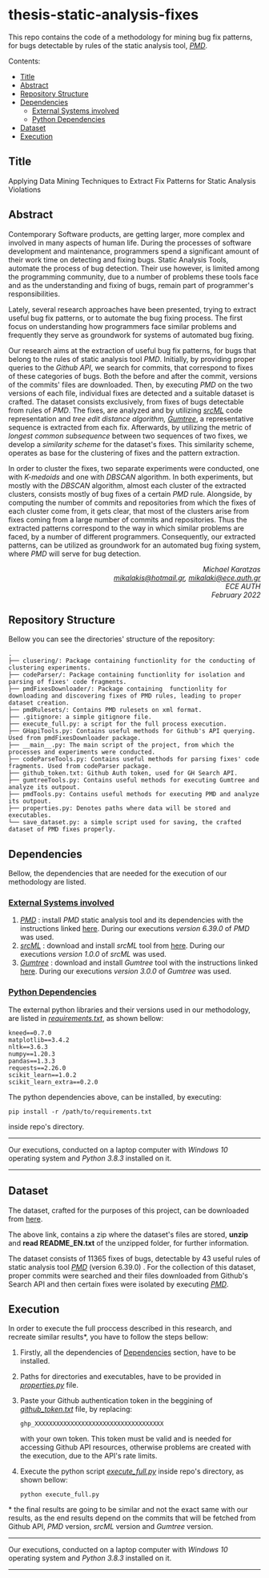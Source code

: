 # thesis-static-analysis-fixes
This repo contains the code of a methodology for mining bug fix patterns, for bugs detectable by rules of the static analysis tool, *[PMD](https://pmd.github.io/)*.

Contents:
  - [Title](#title)
  - [Abstract](#abstract)
  - [Repository Structure](#repository-structure)
  - [Dependencies](#dependencies)
    - [<u>External Systems involved</u>](#uexternal-systems-involvedu)
    - [<u>Python Dependencies</u>](#upython-dependenciesu)
  - [Dataset](#dataset)
  - [Execution](#execution)

## Title
Applying Data Mining Techniques to Extract Fix Patterns for Static Analysis Violations
## Abstract
Contemporary Software products, are getting larger, more complex and involved in many aspects of human life. During the processes of software development and maintenance, programmers spend a significant amount of their work time on detecting and fixing bugs. Static Analysis Tools, automate the process of bug detection. Their use however, is limited among the programming community, due to a number of problems these tools face and as the understanding and fixing of bugs, remain part of programmer's responsibilities.  

Lately, several research approaches have been presented, trying to extract useful bug fix patterns, or to automate the bug fixing process. The first focus on understanding how programmers face similar problems and frequently they serve as groundwork for systems of automated bug fixing.  

Our research aims at the extraction of useful bug fix patterns, for bugs that belong to the rules of static analysis tool *PMD*. Initially, by providing proper queries to the *Github API*, we search for commits, that correspond to fixes of these categories of bugs. Both the before and after the commit, versions of the commits' files are downloaded. Then, by executing *PMD* on the two versions of each file, individual fixes are detected and a suitable dataset is crafted. The dataset consists exclusively, from fixes of bugs detectable from rules of *PMD*. The fixes, are analyzed and by utilizing [*srcML*](https://www.srcml.org/) code representation and *tree edit distance algorithm, [Gumtree](https://github.com/GumTreeDiff/gumtree)*, a representative sequence is extracted from each fix. Afterwards, by utilizing the metric of *longest common subsequence* between two sequences of two fixes, we develop a *similarity scheme* for the dataset's fixes. This similarity scheme, operates as base for the clustering of fixes and the pattern extraction. 

In order to cluster the fixes, two separate experiments were conducted, one with *K-medoids* and one with *DBSCAN* algorithm. In both experiments, but mostly with the *DBSCAN* algorithm, almost each cluster of the extracted clusters, consists mostly of bug fixes of a certain *PMD* rule. Alongside, by computing the number of commits and repositories from which the fixes of each cluster come from, it gets clear, that most of the clusters arise from fixes coming from a large number of commits and repositories. Thus the extracted patterns correspond to the way in which similar problems are faced, by a number of different programmers. Consequently, our extracted patterns, can be utilized as groundwork for an automated bug fixing system, where *PMD* will serve for bug detection.  
<div style="text-align: right"><i>Michael Karatzas<br>
<a href="mailto:mikalakis@hotmail.gr">mikalakis@hotmail.gr</a>, <a href="mailto:mikalaki@ece.auth.gr">mikalaki@ece.auth.gr</a> <br>
ECE AUTH<br>
February 2022<br></i>
</div>

## Repository Structure  
Bellow you can see the directories' structure of the repository:
```
.
├── clusering/: Package containing functionlity for the conducting of clustering experiments.
├── codeParser/: Package containing functionlity for isolation and parsing of fixes' code fragments.
├── pmdFixesDownloader/: Package containing  functionlity for downloading and discovering fixes of PMD rules, leading to proper dataset creation.
├── pmdRulesets/: Contains PMD rulesets on xml format.
├── .gitignore: a simple gitignore file.
├── execute_full.py: a script for the full process execution.
├── GHapiTools.py: Contains useful methods for Github's API querying. Used from pmdFixesDownloader package.
├── __main__.py: The main script of the project, from which the processes and experiments were conducted.
├── codeParseTools.py: Contains useful methods for parsing fixes' code fragments. Used from codeParser package.
├── github_token.txt: Github Auth token, used for GH Search API.
├── gumtreeTools.py: Contains useful methods for executing Gumtree and analyze its outpout.
├── pmdTools.py: Contains useful methods for executing PMD and analyze its outpout.
├── properties.py: Denotes paths where data will be stored and executables.
└── save_dataset.py: a simple script used for saving, the crafted dataset of PMD fixes properly.
```

## Dependencies
Bellow, the dependencies that are needed for the execution of our methodology are listed.
### <u>External Systems involved</u>
1. *[PMD](https://pmd.github.io/)* : install *PMD* static analysis tool and its dependencies with the instructions linked [here](https://pmd.github.io/latest/pmd_userdocs_installation.html). During our executions *version 6.39.0* of *PMD* was used.
2.  [*srcML*](https://www.srcml.org/) : download and install *srcML* tool from [here](https://www.srcml.org/#download). During our executions *version 1.0.0* of *srcML* was used.
3.  *[Gumtree](https://github.com/GumTreeDiff/gumtree)* :  download and install *Gumtree* tool with the instructions linked [here](https://github.com/GumTreeDiff/gumtree/wiki/Getting-Started#installation). During our executions *version 3.0.0* of *Gumtree* was used.
### <u>Python Dependencies</u>
The external python libraries and their versions used in our methodology, are listed in [*requirements.txt*](./requirements.txt), as shown bellow:
```
kneed==0.7.0
matplotlib==3.4.2
nltk==3.6.3
numpy==1.20.3
pandas==1.3.3
requests==2.26.0
scikit_learn==1.0.2
scikit_learn_extra==0.2.0
```
The python dependencies above, can be installed, by executing:


`
pip install -r /path/to/requirements.txt
`

inside repo's directory.
<hr>

Our executions, conducted on a laptop computer with *Windows 10* operating system and *Python 3.8.3* installed on it. 
<hr>

## Dataset
The dataset, crafted for the purposes of this project, can be downloaded from [here](https://mega.nz/file/hUoBlYqS#-8tLc9dOjtj9EoCS5S0rZBw01_UPyVF1DWeceCGSAmY).

The above link, contains a zip where the dataset's files are stored, **unzip** and **read README_EN.txt** of the unzipped folder, for further information. 

The dataset consists of 11365 fixes of bugs, detectable by 43 useful rules of static analysis tool *[PMD](https://pmd.github.io/)* (version 6.39.0) . For the collection of this dataset, proper commits were searched and their files downloaded from Github's Search  API and then certain fixes were isolated by executing *[PMD](https://pmd.github.io/)*.

## Execution
In order to execute the full proccess described in this research, and recreate similar results*, you have to follow the steps bellow:
1. Firstly, all the dependencies of [Dependencies](#dependencies) section, have to be installed.
2. Paths for directories and executables, have to be provided in [*properties.py*](./properties.py) file.
3. Paste your Github authentication token in the beggining of [*github_token.txt*](./github_token.txt) file, by replacing:
   ```
   ghp_XXXXXXXXXXXXXXXXXXXXXXXXXXXXXXXXXXXX
   ```
   with your own token. This token must be valid and is needed for accessing Github API resources, otherwise problems are created with the execution, due to the API's rate limits. 
4. Execute the python script [*execute_full.py*](./execute_full.py) inside repo's directory, as shown bellow:
  
   `
   python execute_full.py
   `

\* the final results are going to be similar and not the exact same with our results, as the end results depend on the commits that will be fetched from Github API, *PMD* version, *srcML* version and *Gumtree* version.
<hr>

Our executions, conducted on a laptop computer with *Windows 10* operating system and *Python 3.8.3* installed on it. 
<hr>